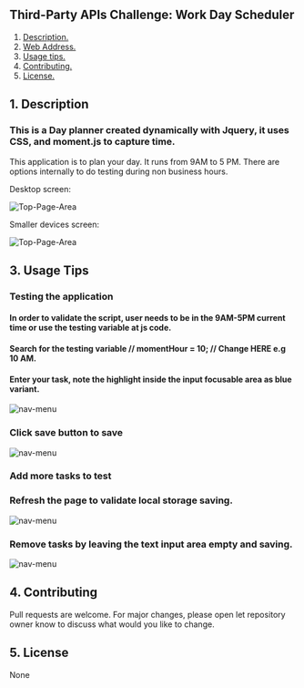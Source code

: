 ## Third-Party APIs Challenge: Work Day Scheduler

1. [ Description. ](#desc)
2. [ Web Address. ](#web-address)
3. [ Usage tips. ](#usage)
4. [ Contributing. ](#contributing)
5. [ License. ](#license)

<a name="desc"></a>

## 1. Description

### This is a Day planner created dynamically with Jquery, it uses CSS, and moment.js to capture time.

This application is to plan your day. It runs from 9AM to 5 PM. There are options internally to do testing during non business hours.

Desktop screen:

![Top-Page-Area](./assets/images/mainPage.JPG?raw=true "mainPage")

Smaller devices screen:

![Top-Page-Area](./assets/images/smaller-devices.JPG?raw=true "mainPage-smaller-devices")

<a name="usage"></a>

## 3. Usage Tips

### Testing the application

#### In order to validate the script, user needs to be in the 9AM-5PM current time or use the testing variable at js code.

#### Search for the testing variable // momentHour = 10; // Change HERE e.g 10 AM.

#### Enter your task, note the highlight inside the input focusable area as blue variant.

![nav-menu](./assets/images/check-test-highlight.JPG?raw=true "check-test-highligh")

### Click save button to save

![nav-menu](./assets/images/click-save-button.JPG?raw=true "click-save-button")

### Add more tasks to test

### Refresh the page to validate local storage saving.

![nav-menu](./assets/images/add-more-tasks.JPG?raw=true "add-more-tasks")

### Remove tasks by leaving the text input area empty and saving.

![nav-menu](./assets/images/remove-tasks.JPG?raw=true "add-more-tasks")

<a name="contributing"></a>

## 4. Contributing

Pull requests are welcome. For major changes, please open let repository owner know to discuss what would you like to change.

<a name="license"></a>

## 5. License

None
